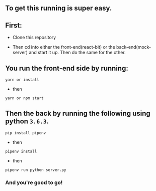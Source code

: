## To get this running is super easy. 

## First:
- Clone this repository

- Then cd into either the front-end(react-bit) or the back-end(mock-server) and start it up. Then do the same for the other.


## You run the front-end side by running: 

```
yarn or install
```
- then
```
yarn or npm start
```

## Then the back by running the following using python `3.6.3`.

```
pip install pipenv
```
- then
```
pipenv install
```
- then
```
pipenv run python server.py
```

### And you're good to go!



